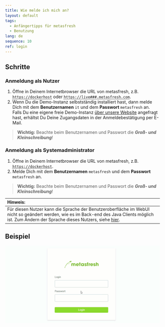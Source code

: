 ```yaml
---
title: Wie melde ich mich an?
layout: default
tags:
  - Anfängertipps für metasfresh
  - Benutzung
lang: de
sequence: 10
ref: login
---
```


## Schritte

### Anmeldung als Nutzer
1. Öffne in Deinem Internetbrowser die URL von metasfresh, z.B. <abbr title="Nur ein Beispiel"><code>https://dockerhost</code></abbr> oder <abbr title="Nur ein Beispiel"><code>https://live###.metasfresh.com</code></abbr>.
1. Wenn Du die Demo-Instanz selbstständig installiert hast, dann melde Dich mit dem **Benutzernamen** `it` und dem **Passwort** `metasfresh` an.<br>
Falls Du eine eigene freie Demo-Instanz <a href="https://metasfresh.com/nextgen/" title="metasfresh Cloud ERP &#124; metasfresh.com " target="\_blank">über unsere Website</a> angefragt hast, erhältst Du Deine Zugangsdaten in der Anmeldebestätigung per E-Mail.
 >**Wichtig:** Beachte beim Benutzernamen und Passwort die ***Groß- und Kleinschreibung***!

### Anmeldung als Systemadministrator
1. Öffne in Deinem Internetbrowser die URL von metasfresh, z.B. <abbr title="Nur ein Beispiel"><code>https://dockerhost</code></abbr>.
1. Melde Dich mit dem **Benutzernamen** `metasfresh` und dem **Passwort** `metasfresh` an.
 >**Wichtig:** Beachte beim Benutzernamen und Passwort die ***Groß- und Kleinschreibung***!

  | **Hinweis:** |
  | :--- |
  | Für diesen Nutzer kann die Sprache der Benutzeroberfläche im WebUI nicht so geändert werden, wie es im Back-end des Java Clients möglich ist. Zum Ändern der Sprache dieses Nutzers, siehe [hier](../../support_collection/en/change_language_metasfresh_user). |

## Beispiel
<kbd><img src="assets/login_de.gif" alt="GIF: Anmeldung bei metasfresh"></kbd>
